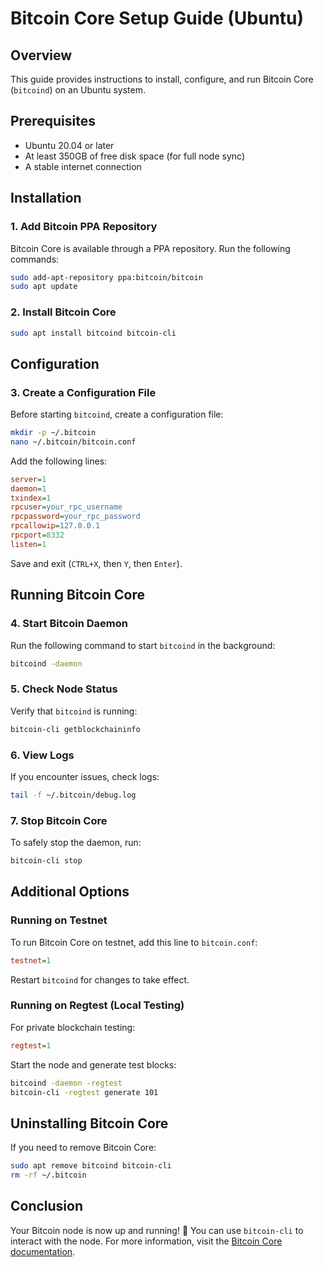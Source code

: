 # Bitcoin Core Setup Guide (Ubuntu)

## Overview
This guide provides instructions to install, configure, and run Bitcoin Core (`bitcoind`) on an Ubuntu system.

## Prerequisites
- Ubuntu 20.04 or later
- At least 350GB of free disk space (for full node sync)
- A stable internet connection

## Installation

### 1. Add Bitcoin PPA Repository
Bitcoin Core is available through a PPA repository. Run the following commands:

```bash
sudo add-apt-repository ppa:bitcoin/bitcoin
sudo apt update
```

### 2. Install Bitcoin Core

```bash
sudo apt install bitcoind bitcoin-cli
```

## Configuration

### 3. Create a Configuration File
Before starting `bitcoind`, create a configuration file:

```bash
mkdir -p ~/.bitcoin
nano ~/.bitcoin/bitcoin.conf
```

Add the following lines:
```ini
server=1
daemon=1
txindex=1
rpcuser=your_rpc_username
rpcpassword=your_rpc_password
rpcallowip=127.0.0.1
rpcport=8332
listen=1
```
Save and exit (`CTRL+X`, then `Y`, then `Enter`).

## Running Bitcoin Core

### 4. Start Bitcoin Daemon
Run the following command to start `bitcoind` in the background:

```bash
bitcoind -daemon
```

### 5. Check Node Status
Verify that `bitcoind` is running:

```bash
bitcoin-cli getblockchaininfo
```

### 6. View Logs
If you encounter issues, check logs:

```bash
tail -f ~/.bitcoin/debug.log
```

### 7. Stop Bitcoin Core
To safely stop the daemon, run:

```bash
bitcoin-cli stop
```

## Additional Options

### Running on Testnet
To run Bitcoin Core on testnet, add this line to `bitcoin.conf`:

```ini
testnet=1
```
Restart `bitcoind` for changes to take effect.

### Running on Regtest (Local Testing)
For private blockchain testing:

```ini
regtest=1
```

Start the node and generate test blocks:

```bash
bitcoind -daemon -regtest
bitcoin-cli -regtest generate 101
```

## Uninstalling Bitcoin Core
If you need to remove Bitcoin Core:

```bash
sudo apt remove bitcoind bitcoin-cli
rm -rf ~/.bitcoin
```

## Conclusion
Your Bitcoin node is now up and running! 🎉 You can use `bitcoin-cli` to interact with the node. For more information, visit the [Bitcoin Core documentation](https://bitcoincore.org/).

